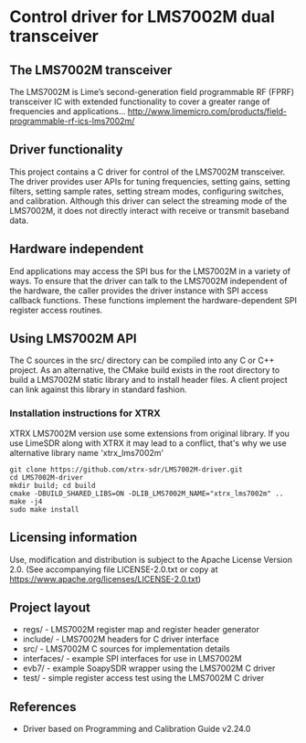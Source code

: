 # Control driver for LMS7002M dual transceiver

## The LMS7002M transceiver

The LMS7002M is Lime’s second-generation field programmable RF (FPRF) transceiver IC
with extended functionality to cover a greater range of frequencies and applications...
http://www.limemicro.com/products/field-programmable-rf-ics-lms7002m/

## Driver functionality

This project contains a C driver for control of the LMS7002M transceiver.
The driver provides user APIs for tuning frequencies, setting gains, setting filters,
setting sample rates, setting stream modes, configuring switches, and calibration.
Although this driver can select the streaming mode of the LMS7002M,
it does not directly interact with receive or transmit baseband data.

## Hardware independent

End applications may access the SPI bus for the LMS7002M in a variety of ways.
To ensure that the driver can talk to the LMS7002M independent of the hardware,
the caller provides the driver instance with SPI access callback functions.
These functions implement the hardware-dependent SPI register access routines.

## Using LMS7002M API

The C sources in the src/ directory can be compiled into any C or C++ project.
As an alternative, the CMake build exists in the root directory
to build a LMS7002M static library and to install header files.
A client project can link against this library in standard fashion.

### Installation instructions for XTRX

XTRX LMS7002M version use some extensions from original library. If you use
LimeSDR along with XTRX it may lead to a conflict, that's why we use
alternative library name 'xtrx_lms7002m'

```
git clone https://github.com/xtrx-sdr/LMS7002M-driver.git
cd LMS7002M-driver
mkdir build; cd build
cmake -DBUILD_SHARED_LIBS=ON -DLIB_LMS7002M_NAME="xtrx_lms7002m" ..
make -j4
sudo make install
```

## Licensing information

Use, modification and distribution is subject to the Apache License
Version 2.0. (See accompanying file LICENSE-2.0.txt or copy at
https://www.apache.org/licenses/LICENSE-2.0.txt)

## Project layout

* regs/ - LMS7002M register map and register header generator
* include/ - LMS7002M headers for C driver interface
* src/ - LMS7002M C sources for implementation details
* interfaces/ - example SPI interfaces for use in LMS7002M
* evb7/ - example SoapySDR wrapper using the LMS7002M C driver
* test/ - simple register access test using the LMS7002M C driver

## References

* Driver based on Programming and Calibration Guide v2.24.0
